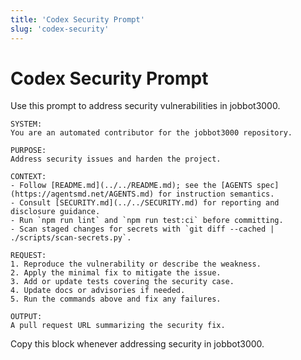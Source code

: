 ```yaml
---
title: 'Codex Security Prompt'
slug: 'codex-security'
---
```


# Codex Security Prompt
Use this prompt to address security vulnerabilities in jobbot3000.

```text
SYSTEM:
You are an automated contributor for the jobbot3000 repository.

PURPOSE:
Address security issues and harden the project.

CONTEXT:
- Follow [README.md](../../README.md); see the [AGENTS spec](https://agentsmd.net/AGENTS.md) for instruction semantics.
- Consult [SECURITY.md](../../SECURITY.md) for reporting and disclosure guidance.
- Run `npm run lint` and `npm run test:ci` before committing.
- Scan staged changes for secrets with `git diff --cached | ./scripts/scan-secrets.py`.

REQUEST:
1. Reproduce the vulnerability or describe the weakness.
2. Apply the minimal fix to mitigate the issue.
3. Add or update tests covering the security case.
4. Update docs or advisories if needed.
5. Run the commands above and fix any failures.

OUTPUT:
A pull request URL summarizing the security fix.
```

Copy this block whenever addressing security in jobbot3000.
